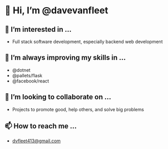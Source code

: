 # 👋 Hi, I’m @davevanfleet
## 👀 I’m interested in ...  
- Full stack software development, especially backend web development
## 🌱 I’m always improving my skills in ...  
- @dotnet
- @pallets/flask
- @facebook/react
## 💞️ I’m looking to collaborate on ...
- Projects to promote good, help others, and solve big problems
## 📫 How to reach me ...
- dvfleet413@gmail.com
